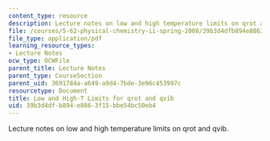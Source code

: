 ```yaml
---
content_type: resource
description: Lecture notes on low and high temperature limits on qrot and qvib.
file: /courses/5-62-physical-chemistry-ii-spring-2008/39b3d4dfb894e8863f15bbe54bc50eb4_14_562ln08.pdf
file_type: application/pdf
learning_resource_types:
- Lecture Notes
ocw_type: OCWFile
parent_title: Lecture Notes
parent_type: CourseSection
parent_uid: 3691784a-a649-a9d4-7bde-3e96c453997c
resourcetype: Document
title: Low and High-T Limits for qrot and qvib
uid: 39b3d4df-b894-e886-3f15-bbe54bc50eb4
---
```

Lecture notes on low and high temperature limits on qrot and qvib.

